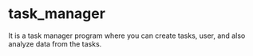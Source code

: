 # task_manager
It is a task manager program where you can create tasks, user, and also analyze data from the tasks.
